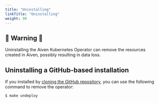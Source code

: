 ```yaml
---
title: "Uninstalling"
linkTitle: "Uninstalling"
weight: 90 
---
```


## 🚨 Warning 🚨
Uninstalling the Aiven Kubernetes Operator can remove the resources created in Aiven, possibly resulting in data loss. 

## Uninstalling a GitHub-based installation
If you installed by [cloning the GitHub repository](../cloning-the-repository/), you can use the following command to remove the operator:
```bash
$ make undeploy
```
